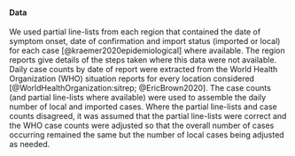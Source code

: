 #### Data

We used partial line-lists from each region that contained the date of symptom onset, date of confirmation and import status (imported or local) for each case [@kraemer2020epidemiological] where available. The region reports give details of the steps taken where this data were not available. Daily case counts by date of report were extracted from the World Health Organization (WHO) situation reports for every location considered [@WorldHealthOrganization:sitrep; @EricBrown2020]. The case counts (and partial line-lists where available) were used to assemble the daily number of local and imported cases. Where the partial line-lists and case counts disagreed, it was assumed that the partial line-lists were correct and the WHO case counts were adjusted so that the overall number of cases occurring remained the same but the number of local cases being adjusted as needed.

